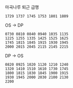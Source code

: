 마곡나루 퇴근 급행
```
1729 1737 1745 1753 1801 1809
```

OS -> DP
```
0730 0810 0840 0940 1035 1135
1225 1255 1335 1425 1525 1625
1745 1815 1845 1915 1930 1945
2000 2015 2045 2115 2145 2215
```

DP -> OS
```
0820 0925 1020 1120 1210 1240
1320 1410 1510 1610 1730 1745
1800 1815 1830 1845 1900 1915
1930 1945 2000 2030 2100 2130
2200
```
